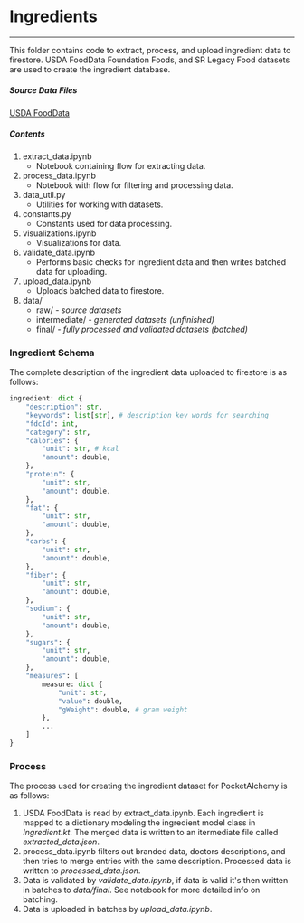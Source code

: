 # Ingredients
---
This folder contains code to extract, process, and upload ingredient data to firestore.
USDA FoodData Foundation Foods, and SR Legacy Food datasets are used to create the
ingredient database. 

##### Source Data Files
[USDA FoodData](https://fdc.nal.usda.gov/download-datasets.html)

##### Contents
1. extract_data.ipynb
    * Notebook containing flow for extracting data.
2. process_data.ipynb
    * Notebook with flow for filtering and processing data.
3. data_util.py
    * Utilities for working with datasets.
4. constants.py
    * Constants used for data processing.
5. visualizations.ipynb
    * Visualizations for data.
6. validate_data.ipynb
    * Performs basic checks for ingredient data and then writes batched data for uploading.
7. upload_data.ipynb
    * Uploads batched data to firestore.
8. data/
    * raw/ _- source datasets_
    * intermediate/ _- generated datasets (unfinished)_
    * final/ _- fully processed and validated datasets (batched)_

### Ingredient Schema
The complete description of the ingredient data uploaded to firestore is as follows:
``` python
ingredient: dict {
    "description": str,
    "keywords": list[str], # description key words for searching
    "fdcId": int,
    "category": str,
    "calories": {
        "unit": str, # kcal
        "amount": double,
    },
    "protein": {
        "unit": str,
        "amount": double,
    },
    "fat": {
        "unit": str,
        "amount": double,
    },
    "carbs": {
        "unit": str,
        "amount": double,
    },
    "fiber": {
        "unit": str,
        "amount": double,
    },
    "sodium": {
        "unit": str,
        "amount": double,
    },
    "sugars": {
        "unit": str,
        "amount": double,
    },
    "measures": [
        measure: dict { 
            "unit": str,
            "value": double,
            "gWeight": double, # gram weight
        },
        ...
    ]
}
```


### Process
The process used for creating the ingredient dataset for PocketAlchemy is as follows:
1. USDA FoodData is read by extract_data.ipynb. Each ingredient is mapped to a dictionary modeling the ingredient model class in _Ingredient.kt_. The merged data is written to an itermediate file called _extracted_data.json_.
2. process_data.ipynb filters out branded data, doctors descriptions, and then tries to merge entries with the same description. Processed data is written to _processed_data.json_.
3. Data is validated by _validate_data.ipynb_, if data is valid it's then written in batches to _data/final_. See notebook for more detailed info on batching.
4. Data is uploaded in batches by _upload_data.ipynb_. 
